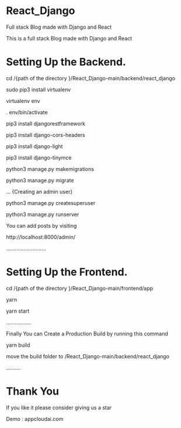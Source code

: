 # React_Django
Full stack Blog made with Django and React

This is a full stack Blog made with Django and React 




<h1>Setting Up the Backend.</h1>
 

cd /{path of the directory }/React_Django-main/backend/react_django

 
sudo pip3 install virtualenv

virtualenv env

. env/bin/activate

pip3 install djangorestframework

pip3 install django-cors-headers

pip3 install django-light

pip3 install django-tinymce



python3 manage.py makemigrations

python3 manage.py migrate

...
{Creating an admin user}

python3  manage.py createsuperuser


python3 manage.py runserver


You can add posts by visiting

http://localhost:8000/admin/

...........................

<h1>Setting Up the Frontend.</h1>

cd /{path of the directory }/React_Django-main/frontend/app


yarn

yarn start 

.................


Finally You can Create a Production Build by running this command 

 
yarn build

move the build folder to /React_Django-main/backend/react_django

 

..........

<h1>Thank You </h1>

If you like it please consider giving us a star

Demo : appcloudai.com
